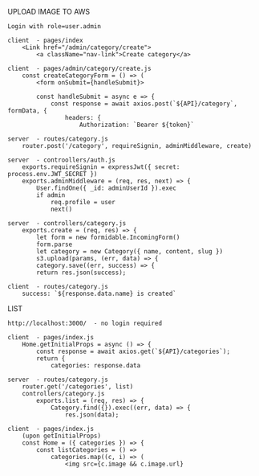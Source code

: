 UPLOAD IMAGE TO AWS

    Login with role=user.admin

    client  - pages/index
        <Link href="/admin/category/create">
            <a className="nav-link">Create category</a>

    client  - pages/admin/category/create.js
        const createCategoryForm = () => (
            <form onSubmit={handleSubmit}>

            const handleSubmit = async e => {
                const response = await axios.post(`${API}/category`, formData, {
                    headers: {
                        Authorization: `Bearer ${token}`

    server  - routes/category.js
        router.post('/category', requireSignin, adminMiddleware, create)

    server  - controollers/auth.js
        exports.requireSignin = expressJwt({ secret: process.env.JWT_SECRET })
        exports.adminMiddleware = (req, res, next) => {
            User.findOne({ _id: adminUserId }).exec
            if admin
                req.profile = user
                next()

    server  - controllers/category.js
        exports.create = (req, res) => {
            let form = new formidable.IncomingForm()
            form.parse
            let category = new Category({ name, content, slug })
            s3.upload(params, (err, data) => {
            category.save((err, success) => {
            return res.json(success);    

    client  - routes/category.js
        success: `${response.data.name} is created`   

LIST 

    http://localhost:3000/  - no login required

    client  - pages/index.js
        Home.getInitialProps = async () => {
            const response = await axios.get(`${API}/categories`);
            return {
                categories: response.data

    server  - routes/category.js
        router.get('/categories', list)
        controllers/category.js
            exports.list = (req, res) => {
                Category.find({}).exec((err, data) => {  
                    res.json(data);   

    client  - pages/index.js
        (upon getInitialProps)
        const Home = ({ categories }) => {
            const listCategories = () => 
                categories.map((c, i) => (             
                    <img src={c.image && c.image.url}

    


    